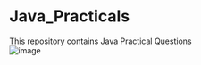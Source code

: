 # Java_Practicals
This repository contains Java Practical Questions
<br>![image](https://user-images.githubusercontent.com/68191677/125509321-538cdd82-1729-49be-a482-094b618ce0cc.png)
</br>
